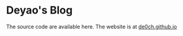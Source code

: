 # Deyao's Blog

The source code are available here. The website is at [de0ch.github.io](https://de0ch.github.io)

